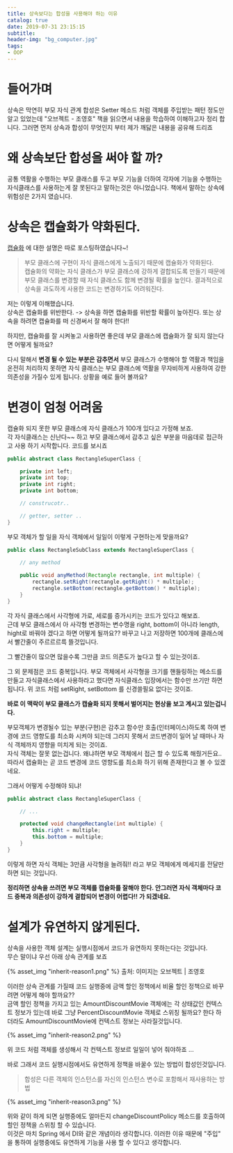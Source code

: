 ```yaml
---
title: 상속보다는 합성을 사용해야 하는 이유
catalog: true
date: 2019-07-31 23:15:15
subtitle: 
header-img: "bg_computer.jpg"
tags: 
- OOP
---
```


# 들어가며
상속은 막연히 부모 자식 관계 합성은 Setter 메소드 처럼 객체를 주입받는 패턴 정도만 알고 있었는데 "오브젝트 - 조영호" 책을 읽으면서 내용을 학습하여 이해하고자 정리 합니다. 그러면 먼저 상속과 합성이 무엇인지 부터 제가 깨닳은 내용을 공유해 드리죠

# 왜 상속보단 합성을 써야 할 까?

공통 역활을 수행하는 부모 클래스를 두고 부모 기능을 더하여 각자에 기능을 수행하는 자식클래스를 사용하는게 잘 못된다고 말하는것은 아니었습니다. 책에서 말하는 상속에 위험성은 2가지 였습니다.  

# 상속은 캡슐화가 약화된다.
    
[캡슐화](https://biggwang.github.io/2019/07/31/OOP/%EA%B0%9D%EC%B2%B4%EC%A7%80%ED%96%A5%20%EC%BA%A1%EC%8A%90%ED%99%94%20%EA%B7%B8%EA%B2%83%EC%9D%B4%20%EC%95%8C%EA%B3%A0%20%EC%8B%B6%EB%8B%A4/) 에 대한 설명은 따로 포스팅하였습니다~!
> 부모 클래스에 구현이 자식 클래스에게 노출되기 때문에 캡슐화가 약화된다.  
캡슐화의 약화는 자식 클래스가 부모 클래스에 강하게 결합되도록 만들기 때문에 부모 클래스를 변경할 때 자식 클래스도 함께 변경될 확률을 높인다. 결과적으로 상속을 과도하게 사용한 코드는 변경하기도 어려워진다.   

저는 이렇게 이해했습니다.  
상속은 캡슐화를 위반한다. -> 상속을 하면 캡슐화를 위반할 확률이 높아진다. 또는 상속을 하려면 캡슐화를 떠 신경써서 잘 해야 한다!!

하지만, 캡슐화를 잘 시켜놓고 사용하면 좋은데 부모 클래스에 캡슐화가 잘 되지 않는다면 어떻게 될까요?  

다시 말해서 **변경 될 수 있는 부분은 감추면서** 부모 클래스가 수행해야 할 역활과 책임을 온전히 처리하지 못하면 자식 클래스는 부모 클래스에 역활을 무자비하게 사용하여 강한 의존성을 가질수 있게 됩니다. 상황을 예로 들어 볼까요?

# 변경이 엄청 어려움
캡슐화 되지 못한 부모 클래스에 자식 클래스가 100개 있다고 가정해 보죠.  
각 자식클래스는 신난다~~ 하고 부모 클래스에서 감추고 싶은 부분을 마음데로 접근하고 사용 하기 시작합니다. 코드를 보시죠  

~~~ java
public abstract class RectangleSuperClass {

    private int left;
    private int top;
    private int right;
    private int bottom;

    // construcotr..

    // getter, setter ..
}
~~~

부모 객체가 할 일을 자식 객체에서 일일이 이렇게 구현하는게 맞을까요?
~~~ java
public class RectangleSubClass extends RectangleSuperClass {
    
    // any method

    public void anyMethod(Rectangle rectangle, int multiple) {
        rectangle.setRight(rectangle.getRight() * multiple);
        rectangle.setBottom(rectangle.getBottom() * multiple);
    }
}
~~~

각 자식 클래스에서 사각형에 가로, 세로를 증가시키는 코드가 있다고 해보죠.  
근데 부모 클래스에서 아 사각형 변경하는 변수명을 right, bottom이 아니라 length, hight로 바꿔야 겠다고 하면 어떻게 될까요?? 바꾸고 나고 저장하면 100개에 클래스에서 빨간줄이 주르르르륵 뜰것입니다.  

그 빨간줄이 많으면 많을수록 그만큼 코드 의존도가 높다고 할 수 있는것이죠.

그 외 문제점은 코드 중복입니다. 부모 객체에서 사각형을 크기를 핸들링하는 메소드를 만들고 자식클래스에서 사용하라고 했다면 자식클래스 입장에서는 함수만 쓰기만 하면 됩니다. 위 코드 처럼 setRight, setBottom 를 신경쓸필요 없다는 것이죠.  

**바로 이 맥락이 부모 클래스가 캡슐화 되지 못해서 벌어지는 현상을 보고 계시고 있는겁니다.**  

부모객체가 변경될수 있는 부분(구현)은 감추고 함수만 호출(인터페이스)하도록 하여 변경에 코드 영향도를 최소화 시켜야 되는데 그러지 못해서 코드변경이 일어 날 때마나 자식 객체까지 영향을 미치게 되는 것이죠.  
자식 객체는 잘못 없는겁니다. 왜냐하면 부모 객체에서 접근 할 수 있도록 해줬거든요.. 따라서 캡슐화는 곧 코드 변경에 코드 영향도를 최소화 하기 위해 존재한다고 볼 수 있겠네요.  

그래서 어떻게 수정해야 되냐!  

~~~ java
public abstract class RectangleSuperClass {

    // ...

    protected void changeRectangle(int multiple) {
        this.right = multiple;
        this.bottom = multiple;
    }
}
~~~

이렇게 하면 자식 객체는 3만큼 사각형을 늘려줘!! 라고 부모 객체에게 메세지를 전달만 하면 되는 것입니다.  

**정리하면 상속을 쓰려면 부모 객체를 캡슐화를 잘해야 한다. 안그러면 자식 객체마다 코드 중복과 의존성이 강하게 결합되어 변경이 어렵다!! 가 되겠네요.**




# 설계가 유연하지 않게된다.

상속을 사용한 객체 설계는 실행시점에서 코드가 유연하지 못하는다는 것입니다.  
무슨 말이냐 우선 아래 상속 관계를 보죠

{% asset_img "inherit-reason1.png" %}
출처: 이미지는 오브젝트 | 조영호

이러한 상속 관계를 가질때 코드 실행중에 금액 할인 정책에서 비율 할인 정책으로 바꾸려면 어떻게 해야 할까요??  
금액 할인 정책을 가지고 있는 AmountDiscountMovie 객체에는 각 상태값인 컨텍스트 정보가 있는데 바로 그냥 PercentDiscountMovie 객체로 스위칭 될까요? 한다 하더라도 AmountDiscountMovie에 컨텍스트 정보는 사라질것입니다. 

{% asset_img "inherit-reason2.png" %}


위 코드 처럼 객체를 생성해서 각 컨텍스트 정보르 일일이 넣어 줘야하죠 ...

바로 그래서 코드 실행시점에서도 유연하게 정책을 바꿀수 있는 방법이 합성인것입니다.  

> 합성은 다른 객체의 인스턴스를 자신의 인스턴스 변수로 포함해서 재사용하는 방법

{% asset_img "inherit-reason3.png" %}

위와 같이 하게 되면 실행중에도 얼마든지 changeDiscountPolicy 메소드를 호출하여 할인 정책을 스위칭 할 수 있습니다.  
이것은 마치 Spring 에서 DI와 같은 개념이라 생각합니다. 이러한 이유 때문에 "주입" 을 통하여 실행중에도 유연하게 기능을 사용 할 수 있다고 생각합니다.
